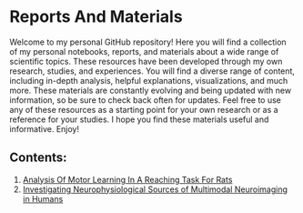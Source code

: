 # Reports And Materials
Welcome to my personal GitHub repository! Here you will find a collection of my personal notebooks, reports, and materials about a wide range of scientific topics. These resources have been developed through my own research, studies, and experiences. You will find a diverse range of content, including in-depth analysis, helpful explanations, visualizations, and much more. These materials are constantly evolving and being updated with new information, so be sure to check back often for updates. Feel free to use any of these resources as a starting point for your own research or as a reference for your studies. I hope you find these materials useful and informative. Enjoy!

## Contents:

1. [Analysis Of Motor Learning In A Reaching Task For Rats](./Motor_learning_rats.ipynb)
2. [Investigating Neurophysiological Sources of Multimodal Neuroimaging in Humans](./poster_OHBM_2020.pdf)

